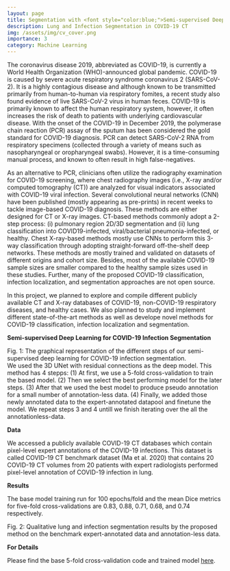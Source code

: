 ```yaml
---
layout: page
title: Segmentation with <font style="color:blue;">Semi-supervised Deep Learning</font>
description: Lung and Infection Segmentation in COVID-19 CT
img: /assets/img/cv_cover.png
importance: 3
category: Machine Learning
---
```


The coronavirus disease 2019, abbreviated as COVID-19, is currently a World Health Organization (WHO)-announced global pandemic. COVID-19 is caused by severe acute respiratory syndrome coronavirus 2 (SARS-CoV-2). It is a highly contagious disease and although known to be transmitted primarily from human-to-human via respiratory fomites, a recent study also found evidence of live SARS-CoV-2 virus in human feces. COVID-19 is primarily known to affect the human respiratory system, however, it often increases the risk of death to patients with underlying cardiovascular disease. With the onset of the COVID-19 in December 2019, the polymerase chain reaction (PCR) assay of the sputum has been considered the gold standard for COVID-19 diagnosis. PCR can detect SARS-CoV-2 RNA from respiratory specimens (collected through a variety of means such as nasopharyngeal or oropharyngeal swabs). However, it is a time-consuming manual process, and known to often result in high false-negatives.

As an alternative to PCR, clinicians often utilize the radiography examination for COVID-19 screening, where chest radiography images (i.e., X-ray and/or computed tomography (CT)) are analyzed for visual indicators associated with COVID-19 viral infection. Several convolutional neural networks (CNN) have been published (mostly appearing as pre-prints) in recent weeks to tackle image-based COVID-19 diagnosis. These methods are either designed for CT or X-ray images. CT-based methods commonly adopt a 2-step process: (i) pulmonary region 2D/3D segmentation and (ii) lung classification into COVID19-infected, viral/bacterial pneumonia-infected, or healthy. Chest X-ray-based methods mostly use CNNs to perform this 3-way classification through adopting straight-forward off-the-shelf deep networks. These methods are mostly trained and validated on datasets of different origins and cohort size. Besides, most of the available COVID-19 sample sizes are smaller compared to the healthy sample sizes used in these studies. Further, many of the proposed COVID-19 classification, infection localization, and segmentation approaches are not open source.

In this project, we planned to explore and compile different publicly available CT and X-ray databases of COVID-19, non-COVID-19 respiratory diseases, and healthy cases. We also planned to study and implement different state-of-the-art methods as well as develope novel methods for COVID-19 classification, infection localization and segmentation.

<strong>Semi-supervised Deep Learning for COVID-19 Infection Segmentation</strong>

<div class="row">
    <div class="col-sm mt-3 mt-md-0">
        <img class="img-fluid rounded z-depth-1" src="{{ '/assets/img/cv_fig1.png' | relative_url }}" alt="" title="example image"/>
    </div>
</div>
<div class="caption">
    Fig. 1: The graphical representation of the different steps of our semi-supervised deep learning for COVID-19 infection segmentation.
</div>
We used the 3D UNet with residual connections as the deep model. This method has 4 stepps: (1) At first, we use a 5-fold cross-validation to train the based model. (2) Then we select the best performing model for the later steps. (3) After that we used the best model to produce pseudo annotation for a small number of annotation-less data. (4) Finally, we added those newly annotated data to the expert-annotated datapool and finetune the model. We repeat steps 3 and 4 untill we finish iterating over the all the annotationless-data. 

<strong>Data</strong>

We accessed a publicly available COVID-19 CT databases which contain pixel-level expert annotations of the COVID-19 infections. This dataset is called COVID-19 CT benchmark dataset (Ma et al. 2020) that contains 20 COVID-19 CT volumes from 20 patients with expert radiologists performed pixel-level annotation of COVID-19 infection in lung.

<strong>Results</strong>

The base model training run for 100 epochs/fold and the mean Dice metrics for five-fold cross-validations are 0.83, 0.88, 0.71, 0.68, and 0.74 respectively.

<div class="row">
    <div class="col-sm mt-3 mt-md-0">
        <img class="img-fluid rounded z-depth-1" src="{{ '/assets/img/cv_fig2.png' | relative_url }}" alt="" title="example image"/>
    </div>
</div>
<div class="caption">
    Fig. 2: Qualitative lung and infection segmentation results by the proposed method on the benchmark expert-annotated data and annotation-less data.
</div>

<strong>For Details</strong>

Please find the base 5-fold cross-validation code and trained model [here](https://github.com/marafathussain/3DUNet_Lung_COVID_Segmentation).
